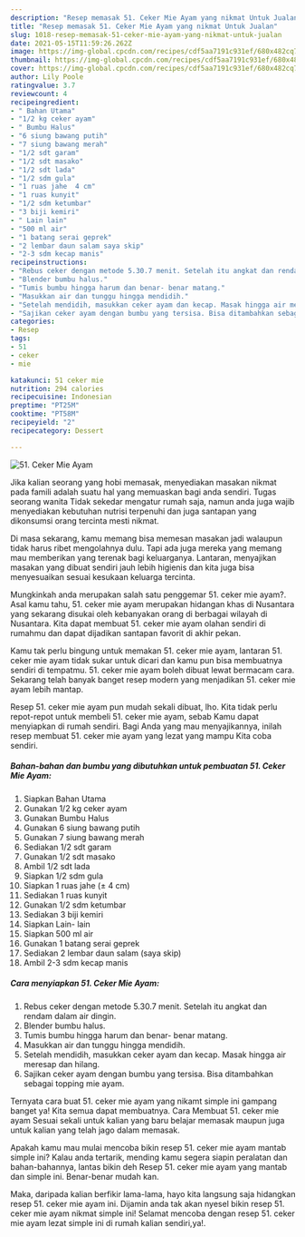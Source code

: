 ```yaml
---
description: "Resep memasak 51. Ceker Mie Ayam yang nikmat Untuk Jualan"
title: "Resep memasak 51. Ceker Mie Ayam yang nikmat Untuk Jualan"
slug: 1018-resep-memasak-51-ceker-mie-ayam-yang-nikmat-untuk-jualan
date: 2021-05-15T11:59:26.262Z
image: https://img-global.cpcdn.com/recipes/cdf5aa7191c931ef/680x482cq70/51-ceker-mie-ayam-foto-resep-utama.jpg
thumbnail: https://img-global.cpcdn.com/recipes/cdf5aa7191c931ef/680x482cq70/51-ceker-mie-ayam-foto-resep-utama.jpg
cover: https://img-global.cpcdn.com/recipes/cdf5aa7191c931ef/680x482cq70/51-ceker-mie-ayam-foto-resep-utama.jpg
author: Lily Poole
ratingvalue: 3.7
reviewcount: 4
recipeingredient:
- " Bahan Utama"
- "1/2 kg ceker ayam"
- " Bumbu Halus"
- "6 siung bawang putih"
- "7 siung bawang merah"
- "1/2 sdt garam"
- "1/2 sdt masako"
- "1/2 sdt lada"
- "1/2 sdm gula"
- "1 ruas jahe  4 cm"
- "1 ruas kunyit"
- "1/2 sdm ketumbar"
- "3 biji kemiri"
- " Lain lain"
- "500 ml air"
- "1 batang serai geprek"
- "2 lembar daun salam saya skip"
- "2-3 sdm kecap manis"
recipeinstructions:
- "Rebus ceker dengan metode 5.30.7 menit. Setelah itu angkat dan rendam dalam air dingin."
- "Blender bumbu halus."
- "Tumis bumbu hingga harum dan benar- benar matang."
- "Masukkan air dan tunggu hingga mendidih."
- "Setelah mendidih, masukkan ceker ayam dan kecap. Masak hingga air meresap dan hilang."
- "Sajikan ceker ayam dengan bumbu yang tersisa. Bisa ditambahkan sebagai topping mie ayam."
categories:
- Resep
tags:
- 51
- ceker
- mie

katakunci: 51 ceker mie 
nutrition: 294 calories
recipecuisine: Indonesian
preptime: "PT25M"
cooktime: "PT58M"
recipeyield: "2"
recipecategory: Dessert

---
```



![51. Ceker Mie Ayam](https://img-global.cpcdn.com/recipes/cdf5aa7191c931ef/680x482cq70/51-ceker-mie-ayam-foto-resep-utama.jpg)

Jika kalian seorang yang hobi memasak, menyediakan masakan nikmat pada famili adalah suatu hal yang memuaskan bagi anda sendiri. Tugas seorang  wanita Tidak sekedar mengatur rumah saja, namun anda juga wajib menyediakan kebutuhan nutrisi terpenuhi dan juga santapan yang dikonsumsi orang tercinta mesti nikmat.

Di masa  sekarang, kamu memang bisa memesan masakan jadi walaupun tidak harus ribet mengolahnya dulu. Tapi ada juga mereka yang memang mau memberikan yang terenak bagi keluarganya. Lantaran, menyajikan masakan yang dibuat sendiri jauh lebih higienis dan kita juga bisa menyesuaikan sesuai kesukaan keluarga tercinta. 



Mungkinkah anda merupakan salah satu penggemar 51. ceker mie ayam?. Asal kamu tahu, 51. ceker mie ayam merupakan hidangan khas di Nusantara yang sekarang disukai oleh kebanyakan orang di berbagai wilayah di Nusantara. Kita dapat membuat 51. ceker mie ayam olahan sendiri di rumahmu dan dapat dijadikan santapan favorit di akhir pekan.

Kamu tak perlu bingung untuk memakan 51. ceker mie ayam, lantaran 51. ceker mie ayam tidak sukar untuk dicari dan kamu pun bisa membuatnya sendiri di tempatmu. 51. ceker mie ayam boleh dibuat lewat bermacam cara. Sekarang telah banyak banget resep modern yang menjadikan 51. ceker mie ayam lebih mantap.

Resep 51. ceker mie ayam pun mudah sekali dibuat, lho. Kita tidak perlu repot-repot untuk membeli 51. ceker mie ayam, sebab Kamu dapat menyiapkan di rumah sendiri. Bagi Anda yang mau menyajikannya, inilah resep membuat 51. ceker mie ayam yang lezat yang mampu Kita coba sendiri.

<!--inarticleads1-->

##### Bahan-bahan dan bumbu yang dibutuhkan untuk pembuatan 51. Ceker Mie Ayam:

1. Siapkan  Bahan Utama
1. Gunakan 1/2 kg ceker ayam
1. Gunakan  Bumbu Halus
1. Gunakan 6 siung bawang putih
1. Gunakan 7 siung bawang merah
1. Sediakan 1/2 sdt garam
1. Gunakan 1/2 sdt masako
1. Ambil 1/2 sdt lada
1. Siapkan 1/2 sdm gula
1. Siapkan 1 ruas jahe (± 4 cm)
1. Sediakan 1 ruas kunyit
1. Gunakan 1/2 sdm ketumbar
1. Sediakan 3 biji kemiri
1. Siapkan  Lain- lain
1. Siapkan 500 ml air
1. Gunakan 1 batang serai geprek
1. Sediakan 2 lembar daun salam (saya skip)
1. Ambil 2-3 sdm kecap manis




<!--inarticleads2-->

##### Cara menyiapkan 51. Ceker Mie Ayam:

1. Rebus ceker dengan metode 5.30.7 menit. Setelah itu angkat dan rendam dalam air dingin.
1. Blender bumbu halus.
1. Tumis bumbu hingga harum dan benar- benar matang.
1. Masukkan air dan tunggu hingga mendidih.
1. Setelah mendidih, masukkan ceker ayam dan kecap. Masak hingga air meresap dan hilang.
1. Sajikan ceker ayam dengan bumbu yang tersisa. Bisa ditambahkan sebagai topping mie ayam.




Ternyata cara buat 51. ceker mie ayam yang nikamt simple ini gampang banget ya! Kita semua dapat membuatnya. Cara Membuat 51. ceker mie ayam Sesuai sekali untuk kalian yang baru belajar memasak maupun juga untuk kalian yang telah jago dalam memasak.

Apakah kamu mau mulai mencoba bikin resep 51. ceker mie ayam mantab simple ini? Kalau anda tertarik, mending kamu segera siapin peralatan dan bahan-bahannya, lantas bikin deh Resep 51. ceker mie ayam yang mantab dan simple ini. Benar-benar mudah kan. 

Maka, daripada kalian berfikir lama-lama, hayo kita langsung saja hidangkan resep 51. ceker mie ayam ini. Dijamin anda tak akan nyesel bikin resep 51. ceker mie ayam nikmat simple ini! Selamat mencoba dengan resep 51. ceker mie ayam lezat simple ini di rumah kalian sendiri,ya!.

